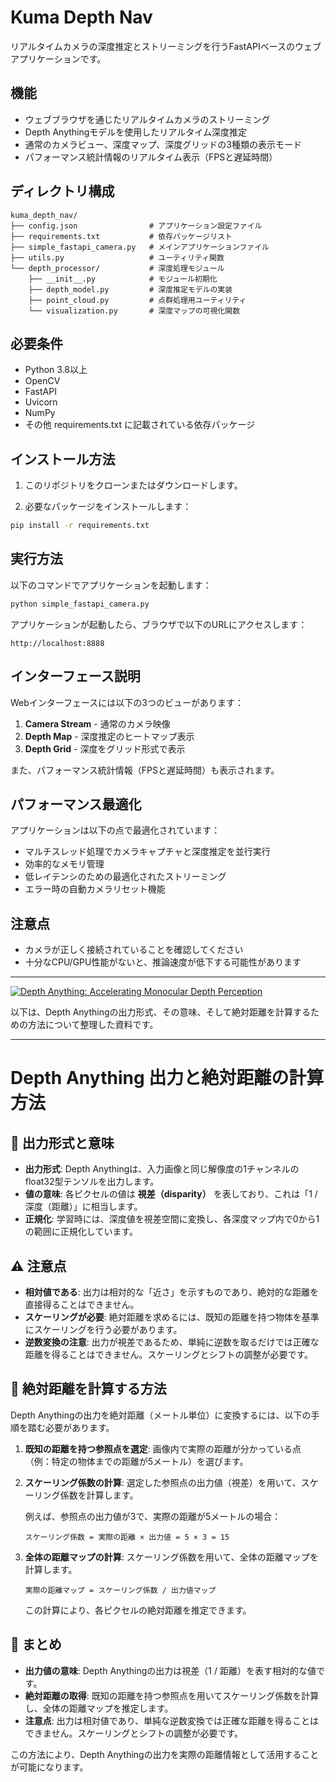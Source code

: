 # Kuma Depth Nav

リアルタイムカメラの深度推定とストリーミングを行うFastAPIベースのウェブアプリケーションです。

## 機能

- ウェブブラウザを通じたリアルタイムカメラのストリーミング
- Depth Anythingモデルを使用したリアルタイム深度推定
- 通常のカメラビュー、深度マップ、深度グリッドの3種類の表示モード
- パフォーマンス統計情報のリアルタイム表示（FPSと遅延時間）

## ディレクトリ構成

```
kuma_depth_nav/
├── config.json                # アプリケーション設定ファイル
├── requirements.txt           # 依存パッケージリスト
├── simple_fastapi_camera.py   # メインアプリケーションファイル
├── utils.py                   # ユーティリティ関数
└── depth_processor/           # 深度処理モジュール
    ├── __init__.py            # モジュール初期化
    ├── depth_model.py         # 深度推定モデルの実装
    ├── point_cloud.py         # 点群処理用ユーティリティ
    └── visualization.py       # 深度マップの可視化関数
```

## 必要条件

- Python 3.8以上
- OpenCV
- FastAPI
- Uvicorn
- NumPy
- その他 requirements.txt に記載されている依存パッケージ

## インストール方法

1. このリポジトリをクローンまたはダウンロードします。

2. 必要なパッケージをインストールします：

```bash
pip install -r requirements.txt
```

## 実行方法

以下のコマンドでアプリケーションを起動します：

```bash
python simple_fastapi_camera.py
```

アプリケーションが起動したら、ブラウザで以下のURLにアクセスします：

```
http://localhost:8888
```

## インターフェース説明

Webインターフェースには以下の3つのビューがあります：

1. **Camera Stream** - 通常のカメラ映像
2. **Depth Map** - 深度推定のヒートマップ表示
3. **Depth Grid** - 深度をグリッド形式で表示

また、パフォーマンス統計情報（FPSと遅延時間）も表示されます。

## パフォーマンス最適化

アプリケーションは以下の点で最適化されています：

- マルチスレッド処理でカメラキャプチャと深度推定を並行実行
- 効率的なメモリ管理
- 低レイテンシのための最適化されたストリーミング
- エラー時の自動カメラリセット機能

## 注意点

- カメラが正しく接続されていることを確認してください
- 十分なCPU/GPU性能がないと、推論速度が低下する可能性があります


----

[![Depth Anything: Accelerating Monocular Depth Perception](https://tse1.mm.bing.net/th?id=OIP.SbIO7cLsmvgcyXZhDMs9mQHaCo\&cb=iwc1\&pid=Api)](https://learnopencv.com/depth-anything/)

以下は、Depth Anythingの出力形式、その意味、そして絶対距離を計算するための方法について整理した資料です。

---

# Depth Anything 出力と絶対距離の計算方法

## 📌 出力形式と意味

* **出力形式**: Depth Anythingは、入力画像と同じ解像度の1チャンネルのfloat32型テンソルを出力します。
* **値の意味**: 各ピクセルの値は **視差（disparity）** を表しており、これは「1 / 深度（距離）」に相当します。&#x20;
* **正規化**: 学習時には、深度値を視差空間に変換し、各深度マップ内で0から1の範囲に正規化しています。&#x20;

## ⚠️ 注意点

* **相対値である**: 出力は相対的な「近さ」を示すものであり、絶対的な距離を直接得ることはできません。
* **スケーリングが必要**: 絶対距離を求めるには、既知の距離を持つ物体を基準にスケーリングを行う必要があります。
* **逆数変換の注意**: 出力が視差であるため、単純に逆数を取るだけでは正確な距離を得ることはできません。スケーリングとシフトの調整が必要です。

## 🧮 絶対距離を計算する方法

Depth Anythingの出力を絶対距離（メートル単位）に変換するには、以下の手順を踏む必要があります。

1. **既知の距離を持つ参照点を選定**: 画像内で実際の距離が分かっている点（例：特定の物体までの距離が5メートル）を選びます。

2. **スケーリング係数の計算**: 選定した参照点の出力値（視差）を用いて、スケーリング係数を計算します。

   例えば、参照点の出力値が3で、実際の距離が5メートルの場合：

   ```
   スケーリング係数 = 実際の距離 × 出力値 = 5 × 3 = 15
   ```

3. **全体の距離マップの計算**: スケーリング係数を用いて、全体の距離マップを計算します。

   ```
   実際の距離マップ = スケーリング係数 / 出力値マップ
   ```

   この計算により、各ピクセルの絶対距離を推定できます。

## 📝 まとめ

* **出力値の意味**: Depth Anythingの出力は視差（1 / 距離）を表す相対的な値です。
* **絶対距離の取得**: 既知の距離を持つ参照点を用いてスケーリング係数を計算し、全体の距離マップを推定します。
* **注意点**: 出力は相対値であり、単純な逆数変換では正確な距離を得ることはできません。スケーリングとシフトの調整が必要です。

この方法により、Depth Anythingの出力を実際の距離情報として活用することが可能になります。
